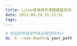 ```yaml
---
title: Linux使用命令清理硬盘空间
date: 2021-04-29 15:15:51
tags:
---
```

```bash
# 列出文件或文件夹占用空间大小
du -h --max-depth=1 your_path
```
